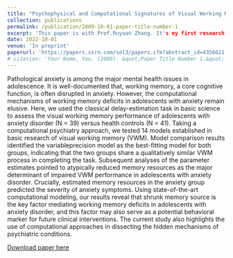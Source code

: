 ```yaml
---
title: "Psychophysical and Computational Signatures of Visual Working Memory Deficits in Adolescents with Anxiety Disorder"
collection: publications
permalink: /publication/2009-10-01-paper-title-number-1
excerpt: 'This paper is with Prof.Ruyuan Zhang. It's my first research experience in college. I contribute to this work by doing data analysis and visualization.'
date: 2022-10-01
venue: 'In preprint'
paperurl: 'https://papers.ssrn.com/sol3/papers.cfm?abstract_id=4356621'
# citation: 'Your Name, You. (2009). &quot;Paper Title Number 1.&quot; <i>Journal 1</i>. 1(1).'
---
```

Pathological anxiety is among the major mental health issues in adolescence. It is well-documented that, working memory, a core cognitive function, is often disrupted in anxiety. However, the computational mechanisms of working memory deficits in adolescents with anxiety remain elusive. Here, we used the classical delay-estimation task in basic science to assess the visual working memory performance of adolescents with anxiety disorder (N = 39) versus health controls (N = 41). Taking a computational psychiatry approach, we tested 14 models established in basic research of visual working memory (VWM). Model comparison results identified the variableprecision model as the best-fitting model for both groups, indicating that the two groups share a qualitatively similar VWM process in completing the task. Subsequent analyses of the parameter estimates pointed to atypically reduced memory resources as the major determinant of impaired VWM performance in adolescents with anxiety disorder. Crucially, estimated memory resources in the anxiety group predicted the severity of anxiety symptoms. Using state-of-the-art computational modeling, our results reveal that shrunk memory source is the key factor mediating working memory deficits in adolescents with anxiety disorder, and this factor may also serve as a potential behavioral marker for future clinical interventions. The current study also highlights the use of computational approaches in dissecting the hidden mechanisms of psychiatric conditions.

[Download paper here](https://papers.ssrn.com/sol3/papers.cfm?abstract_id=4356621)

